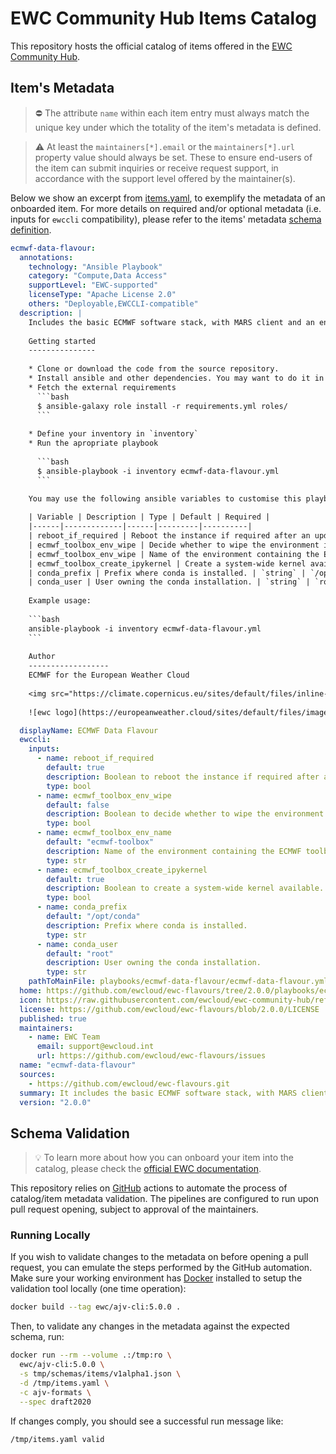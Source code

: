 # EWC Community Hub Items Catalog
This repository hosts the official catalog of items offered in the [EWC Community Hub](https://europeanweather.cloud/community-hub).

## Item's Metadata
>⛔ The attribute `name` within each item entry must always match the unique key under which the totality of the item's metadata is defined.

>⚠️  At least the `maintainers[*].email` or the `maintainers[*].url` property value should always be set.
These to ensure end-users of the item can submit inquiries or receive request support, in accordance with the support level offered by the maintainer(s).

Below we show an excerpt from [items.yaml](items.yaml), to exemplify the metadata of an onboarded item.
For more details on required and/or optional metadata (i.e. inputs for `ewccli` compatibility), please refer to the items' metadata [schema definition](./schemas/items/v1alpha1.json).
```yaml
ecmwf-data-flavour:
  annotations:
    technology: "Ansible Playbook"
    category: "Compute,Data Access"
    supportLevel: "EWC-supported"
    licenseType: "Apache License 2.0"
    others: "Deployable,EWCCLI-compatible"
  description: |
    Includes the basic ECMWF software stack, with MARS client and an environment with `ecCodes`, `Metview`, `Earthkit` and `Aviso`.
    
    Getting started
    ---------------
    
    * Clone or download the code from the source repository.
    * Install ansible and other dependencies. You may want to do it in its own virtual environment (`pip install -r requirements.txt`)
    * Fetch the external requirements
      ```bash
      $ ansible-galaxy role install -r requirements.yml roles/
      ```
    
    * Define your inventory in `inventory`
    * Run the apropriate playbook 
    
      ```bash
      $ ansible-playbook -i inventory ecmwf-data-flavour.yml
      ```

    You may use the following ansible variables to customise this playbook:
    
    | Variable | Description | Type | Default | Required |
    |------|-------------|------|---------|----------|
    | reboot_if_required | Reboot the instance if required after an update. | `boolean`| `true` | no |
    | ecmwf_toolbox_env_wipe | Decide whether to wipe the environment if exists prior to a reinstallation. | `boolean` | `no` | no |
    | ecmwf_toolbox_env_wipe | Name of the environment containing the ECMWF toolbox. | `string` | `ecmwf-toolbox` | no |
    | ecmwf_toolbox_create_ipykernel | Create a system-wide kernel available. | `boolean` | yes | no |
    | conda_prefix | Prefix where conda is installed. | `string` | `/opt/conda` | no |
    | conda_user | User owning the conda installation. | `string` | `root` | no |
  
    Example usage:
  
    ```bash
    ansible-playbook -i inventory ecmwf-data-flavour.yml
    ```
    
    Author
    ------------------
    ECMWF for the European Weather Cloud
    
    <img src="https://climate.copernicus.eu/sites/default/files/inline-images/ECMWF.png"  width="120px" height="120px"> 
    
    ![ewc logo](https://europeanweather.cloud/sites/default/files/images/cloud-data-network-SW-v3.png){width=120px  height=120px}

  displayName: ECMWF Data Flavour
  ewccli:
    inputs:
      - name: reboot_if_required
        default: true
        description: Boolean to reboot the instance if required after an update.
        type: bool
      - name: ecmwf_toolbox_env_wipe
        default: false
        description: Boolean to decide whether to wipe the environment if exists prior to a reinstallation.
        type: bool
      - name: ecmwf_toolbox_env_name
        default: "ecmwf-toolbox"
        description: Name of the environment containing the ECMWF toolbox.
        type: str
      - name: ecmwf_toolbox_create_ipykernel
        default: true
        description: Boolean to create a system-wide kernel available.
        type: bool
      - name: conda_prefix
        default: "/opt/conda"
        description: Prefix where conda is installed.
        type: str
      - name: conda_user
        default: "root"
        description: User owning the conda installation.
        type: str
    pathToMainFile: playbooks/ecmwf-data-flavour/ecmwf-data-flavour.yml
  home: https://github.com/ewcloud/ewc-flavours/tree/2.0.0/playbooks/ecmwf-data-flavour
  icon: https://raw.githubusercontent.com/ewcloud/ewc-community-hub/refs/heads/main/logos/EWCLogo.png
  license: https://github.com/ewcloud/ewc-flavours/blob/2.0.0/LICENSE
  published: true
  maintainers:
    - name: EWC Team
      email: support@ewcloud.int
      url: https://github.com/ewcloud/ewc-flavours/issues
  name: "ecmwf-data-flavour"
  sources:
    - https://github.com/ewcloud/ewc-flavours.git
  summary: It includes the basic ECMWF software stack, with MARS client and an environment with `ecCodes`, `Metview`, `Earthkit` and `Aviso`.
  version: "2.0.0"
```

## Schema Validation
> 💡 To learn more about how you can onboard your item into the catalog, please check the [official EWC documentation](https://confluence.ecmwf.int/display/EWCLOUDKB/Contributing+a+new+Item+to+the+EWC+Community+Hub).

This repository relies on [GitHub](./.github/workflows/validate.yml) actions to automate the process of catalog/item metadata validation.
The pipelines are configured to run upon pull request opening, subject to approval of the maintainers.

### Running Locally

If you wish to validate changes to the metadata on before opening a pull request, you can emulate the steps performed by the GitHub automation.
Make sure your working environment has [Docker](https://docs.docker.com/engine/install/) installed to
setup the validation tool locally (one time operation):

```bash
docker build --tag ewc/ajv-cli:5.0.0 .
```
Then, to validate any changes in the metadata against the expected schema, run:
```bash
docker run --rm --volume .:/tmp:ro \
  ewc/ajv-cli:5.0.0 \
  -s tmp/schemas/items/v1alpha1.json \
  -d /tmp/items.yaml \
  -c ajv-formats \
  --spec draft2020
```

If changes comply, you should see a successful run message like:
```
/tmp/items.yaml valid
```
